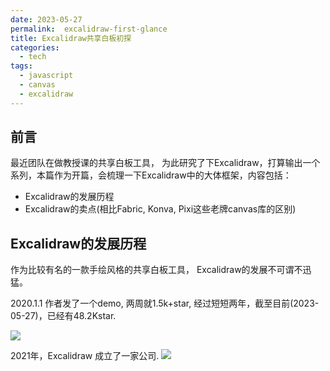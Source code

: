 ```yaml
---
date: 2023-05-27
permalink:  excalidraw-first-glance
title: Excalidraw共享白板初探
categories: 
  - tech
tags:
  - javascript
  - canvas
  - excalidraw
---
```


## 前言

最近团队在做教授课的共享白板工具， 为此研究了下Excalidraw，打算输出一个系列，本篇作为开篇，会梳理一下Excalidraw中的大体框架，内容包括：

* Excalidraw的发展历程
* Excalidraw的卖点(相比Fabric, Konva, Pixi这些老牌canvas库的区别)

## Excalidraw的发展历程

作为比较有名的一款手绘风格的共享白板工具， Excalidraw的发展不可谓不迅猛。

2020.1.1 作者发了一个demo, 两周就1.5k+star,  经过短短两年，截至目前(2023-05-27)，已经有48.2Kstar.

![](https://cdn.jsdelivr.net/gh/chenxiaoyao6228/cloudimg@main/2023/excalidraw-intro-1.png)

2021年，Excalidraw 成立了一家公司.
![](https://cdn.jsdelivr.net/gh/chenxiaoyao6228/cloudimg@main/2023/excalidraw-intro-2.png)